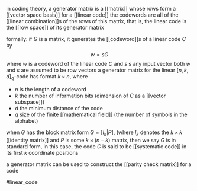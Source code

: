 in coding theory, a generator matrix is a [[matrix]] whose rows form a [[vector space basis]] for a [[linear code]]
the codewords are all of the [[linear combination]]s of the rows of this matrix, that is, the linear code is the [[row space]] of its generator matrix

formally:
if $G$ is a matrix, it generates the [[codeword]]s of a linear code $C$ by 
$$w = sG$$
where $w$ is a codeword of the linear code $C$ and $s$ s any input vector
both $w$ and $s$ are assumed to be row vectors
a generator matrix for the linear $[n,k,d]_q$-code has format $k\times n$, where 
- $n$ is the length of a codeword
- $k$ the number of information bits (dimension of $C$ as a [[vector subspace]])
- $d$ the minimum distance of the code
- $q$ size of the finite [[mathematical field]] (the number of symbols in the alphabet)

when  $G$ has the block matrix form $G=[I_k|P]$,
(where $I_k$ denotes the $k\times k$ [[identity matrix]] and $P$ is some $k\times (n-k)$ matrix, then we say $G$ is in standard form, in this case, the code $C$ is said to be [[systematic code]] in its first $k$ coordinate positions

a generator matrix can be used to construct the [[parity check matrix]] for a code 

#linear_code 